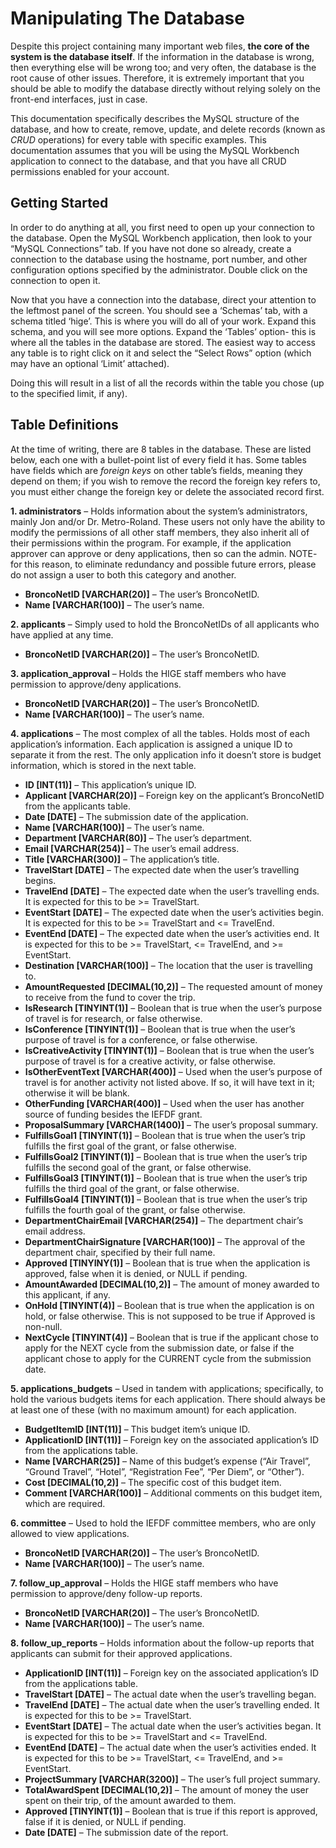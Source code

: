 # Manipulating The Database
Despite this project containing many important web files, **the core of the system is the database itself**. If the information in the database is wrong, then everything else will be wrong too; and very often, the database is the root cause of other issues. Therefore, it is extremely important that you should be able to modify the database directly without relying solely on the front-end interfaces, just in case.

This documentation specifically describes the MySQL structure of the database, and how to create, remove, update, and delete records (known as *CRUD* operations) for every table with specific examples. This documentation assumes that you will be using the MySQL Workbench application to connect to the database, and that you have all CRUD permissions enabled for your account.

## Getting Started
In order to do anything at all, you first need to open up your connection to the database. Open the MySQL Workbench application, then look to your “MySQL Connections” tab. If you have not done so already, create a connection to the database using the hostname, port number, and other configuration options specified by the administrator. Double click on the connection to open it.

Now that you have a connection into the database, direct your attention to the leftmost panel of the screen. You should see a ‘Schemas’ tab, with a schema titled ‘hige’. This is where you will do all of your work. Expand this schema, and you will see more options. Expand the ‘Tables’ option- this is where all the tables in the database are stored. The easiest way to access any table is to right click on it and select the “Select Rows” option (which may have an optional ‘Limit’ attached).

Doing this will result in a list of all the records within the table you chose (up to the specified limit, if any).

## Table Definitions
At the time of writing, there are 8 tables in the database. These are listed below, each one with a bullet-point list of every field it has. Some tables have fields which are *foreign keys* on other table’s fields, meaning they depend on them; if you wish to remove the record the foreign key refers to, you must either change the foreign key or delete the associated record first.

**1. administrators** – Holds information about the system’s administrators, mainly Jon and/or Dr. Metro-Roland. These users not only have the ability to modify the permissions of all other staff members, they also inherit all of their permissions within the program. For example, if the application approver can approve or deny applications, then so can the admin. NOTE- for this reason, to eliminate redundancy and possible future errors, please do not assign a user to both this category and another.	
 - **BroncoNetID [VARCHAR(20)]** – The user’s BroncoNetID.
 - **Name [VARCHAR(100)]** – The user’s name.
 
**2.	applicants** – Simply used to hold the BroncoNetIDs of all applicants who have applied at any time.
 -	**BroncoNetID [VARCHAR(20)]** – The user’s BroncoNetID.

**3.	application_approval** – Holds the HIGE staff members who have permission to approve/deny applications. 
 -	**BroncoNetID [VARCHAR(20)]** – The user’s BroncoNetID.
 -	**Name [VARCHAR(100)]** – The user’s name.

**4.	applications** – The most complex of all the tables. Holds most of each application’s information. Each application is assigned a unique ID to separate it from the rest. The only application info it doesn’t store is budget information, which is stored in the next table.
 -	**ID [INT(11)]** – This application’s unique ID.
 -	**Applicant [VARCHAR(20)]** – Foreign key on the applicant’s BroncoNetID from the applicants table.
 -	**Date [DATE]** – The submission date of the application.
 -	**Name [VARCHAR(100)]** – The user’s name.
 -	**Department [VARCHAR(80)]** – The user’s department.
 -	**Email [VARCHAR(254)]** – The user’s email address.
 -	**Title [VARCHAR(300)]** – The application’s title.
 -	**TravelStart [DATE]** – The expected date when the user’s travelling begins.
 -	**TravelEnd [DATE]** – The expected date when the user’s travelling ends. It is expected for this to be >= TravelStart.
 -	**EventStart [DATE]** – The expected date when the user’s activities begin. It is expected for this to be >= TravelStart and <= TravelEnd.
 -	**EventEnd [DATE]** – The expected date when the user’s activities end. It is expected for this to be >= TravelStart, <= TravelEnd, and >= EventStart.
 -	**Destination [VARCHAR(100)]** – The location that the user is travelling to.
 -	**AmountRequested [DECIMAL(10,2)]** – The requested amount of money to receive from the fund to cover the trip.
 -	**IsResearch [TINYINT(1)]** – Boolean that is true when the user’s purpose of travel is for research, or false otherwise.
 -	**IsConference [TINYINT(1)]** – Boolean that is true when the user’s purpose of travel is for a conference, or false otherwise.
 -	**IsCreativeActivity [TINYINT(1)]** – Boolean that is true when the user’s purpose of travel is for a creative activity, or false otherwise.
 -	**IsOtherEventText [VARCHAR(400)]** – Used when the user’s purpose of travel is for another activity not listed above. If so, it will have text in it; otherwise it will be blank.
 -	**OtherFunding [VARCHAR(400)]** – Used when the user has another source of funding besides the IEFDF grant.
 -	**ProposalSummary [VARCHAR(1400)]** – The user’s proposal summary.
 -	**FulfillsGoal1 [TINYINT(1)]** – Boolean that is true when the user’s trip fulfills the first goal of the grant, or false otherwise.
 -	**FulfillsGoal2 [TINYINT(1)]** – Boolean that is true when the user’s trip fulfills the second goal of the grant, or false otherwise.
 -	**FulfillsGoal3 [TINYINT(1)]** – Boolean that is true when the user’s trip fulfills the third goal of the grant, or false otherwise.
 -	**FulfillsGoal4 [TINYINT(1)]** – Boolean that is true when the user’s trip fulfills the fourth goal of the grant, or false otherwise.
 -	**DepartmentChairEmail [VARCHAR(254)]** – The department chair’s email address.
 -	**DepartmentChairSignature [VARCHAR(100)]** – The approval of the department chair, specified by their full name.
 -	**Approved [TINYINY(1)]** – Boolean that is true when the application is approved, false when it is denied, or NULL if pending.
 -	**AmountAwarded [DECIMAL(10,2)]** – The amount of money awarded to this applicant, if any.
 -	**OnHold [TINYINT(4)]** – Boolean that is true when the application is on hold, or false otherwise. This is not supposed to be true if Approved is non-null.
 -	**NextCycle [TINYINT(4)]** – Boolean that is true if the applicant chose to apply for the NEXT cycle from the submission date, or false if the applicant chose to apply for the CURRENT cycle from the submission date.

**5.	applications_budgets** – Used in tandem with applications; specifically, to hold the various budgets items for each application. There should always be at least one of these (with no maximum amount) for each application.
 -	**BudgetItemID [INT(11)]** – This budget item’s unique ID.
 -	**ApplicationID [INT(11)]** – Foreign key on the associated application’s ID from the applications table.
 -	**Name [VARCHAR(25)]** – Name of this budget’s expense (“Air Travel”, “Ground Travel”, “Hotel”, “Registration Fee”, “Per Diem”, or “Other”).
 -	**Cost [DECIMAL(10,2)]** – The specific cost of this budget item.
 -	**Comment [VARCHAR(100)]** – Additional comments on this budget item, which are required.

**6.	committee** – Used to hold the IEFDF committee members, who are only allowed to view applications. 
 -	**BroncoNetID [VARCHAR(20)]** – The user’s BroncoNetID.
 -	**Name [VARCHAR(100)]** – The user’s name.

**7.	follow_up_approval** – Holds the HIGE staff members who have permission to approve/deny follow-up reports.
 -	**BroncoNetID [VARCHAR(20)]** – The user’s BroncoNetID.
 -	**Name [VARCHAR(100)]** – The user’s name.

**8.	follow_up_reports** – Holds information about the follow-up reports that applicants can submit for their approved applications.
 -	**ApplicationID [INT(11)]** – Foreign key on the associated application’s ID from the applications table.
 -	**TravelStart [DATE]** – The actual date when the user’s travelling began.
 -	**TravelEnd [DATE]** – The actual date when the user’s travelling ended. It is expected for this to be >= TravelStart.
 -	**EventStart [DATE]** – The actual date when the user’s activities began. It is expected for this to be >= TravelStart and <= TravelEnd.
 -	**EventEnd [DATE]** – The actual date when the user’s activities ended. It is expected for this to be >= TravelStart, <= TravelEnd, and >= EventStart.
 -	**ProjectSummary [VARCHAR(3200)]** – The user’s full project summary.
 -	**TotalAwardSpent [DECIMAL(10,2)]** – The amount of money the user spent on their trip, of the amount awarded to them.
 -	**Approved [TINYINT(1)]** – Boolean that is true if this report is approved, false if it is denied, or NULL if pending.
 -	**Date [DATE]** – The submission date of the report.


